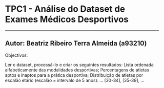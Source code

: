 # TPC1 - Análise do Dataset de Exames Médicos Desportivos
---------------------------------------------
Autor: Beatriz Ribeiro Terra Almeida (a93210)
---------------------------------------------

Objectivos:

Ler o dataset, processá-lo e criar os seguintes resultados:
    Lista ordenada alfabeticamente das modalidades desportivas;
    Percentagens de atletas aptos e inaptos para a prática desportiva;
    Distribuição de atletas por escalão etário (escalão = intervalo de 5 anos): ... [30-34], [35-39], ...

